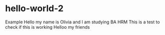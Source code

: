 # hello-world-2
Example 
Hello my name is Olivia and I am studying BA HRM 
This is a test to check if this is working 
Helloo my friends 
